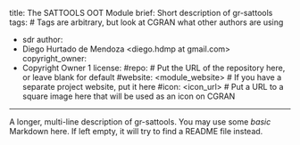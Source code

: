 title: The SATTOOLS OOT Module
brief: Short description of gr-sattools
tags: # Tags are arbitrary, but look at CGRAN what other authors are using
  - sdr
author:
  - Diego Hurtado de Mendoza <diego.hdmp at gmail.com>
copyright_owner:
  - Copyright Owner 1
license:
#repo: # Put the URL of the repository here, or leave blank for default
#website: <module_website> # If you have a separate project website, put it here
#icon: <icon_url> # Put a URL to a square image here that will be used as an icon on CGRAN
---
A longer, multi-line description of gr-sattools.
You may use some *basic* Markdown here.
If left empty, it will try to find a README file instead.
